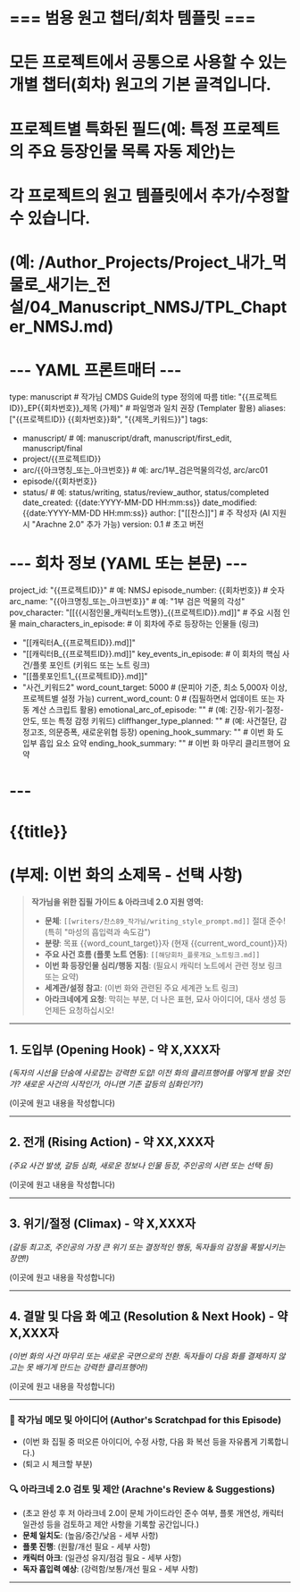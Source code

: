 # === 범용 원고 챕터/회차 템플릿 ===
# 모든 프로젝트에서 공통으로 사용할 수 있는 개별 챕터(회차) 원고의 기본 골격입니다.
# 프로젝트별 특화된 필드(예: 특정 프로젝트의 주요 등장인물 목록 자동 제안)는
# 각 프로젝트의 원고 템플릿에서 추가/수정할 수 있습니다.
# (예: /Author_Projects/Project_내가_먹물로_새기는_전설/04_Manuscript_NMSJ/TPL_Chapter_NMSJ.md)

# --- YAML 프론트매터 ---
type: manuscript # 작가님 CMDS Guide의 type 정의에 따름
title: "{{프로젝트ID}}_EP{{회차번호}}_제목 (가제)" # 파일명과 일치 권장 (Templater 활용)
aliases: ["{{프로젝트ID}} {{회차번호}}화", "{{제목_키워드}}"]
tags:
  - manuscript/ # 예: manuscript/draft, manuscript/first_edit, manuscript/final
  - project/{{프로젝트ID}}
  - arc/{{아크명칭_또는_아크번호}} # 예: arc/1부_검은먹물의각성, arc/arc01
  - episode/{{회차번호}}
  - status/ # 예: status/writing, status/review_author, status/completed
date_created: {{date:YYYY-MM-DD HH:mm:ss}}
date_modified: {{date:YYYY-MM-DD HH:mm:ss}}
author: ["[[찬스]]"] # 주 작성자 (AI 지원 시 "Arachne 2.0" 추가 가능)
version: 0.1 # 초고 버전

# --- 회차 정보 (YAML 또는 본문) ---
project_id: "{{프로젝트ID}}" # 예: NMSJ
episode_number: {{회차번호}} # 숫자
arc_name: "{{아크명칭_또는_아크번호}}" # 예: "1부 검은 먹물의 각성"
pov_character: "[[{{시점인물_캐릭터노트명}}_{{프로젝트ID}}.md]]" # 주요 시점 인물
main_characters_in_episode: # 이 회차에 주로 등장하는 인물들 (링크)
  - "[[캐릭터A_{{프로젝트ID}}.md]]"
  - "[[캐릭터B_{{프로젝트ID}}.md]]"
key_events_in_episode: # 이 회차의 핵심 사건/플롯 포인트 (키워드 또는 노트 링크)
  - "[[플롯포인트1_{{프로젝트ID}}.md]]"
  - "사건_키워드2"
word_count_target: 5000 # (문피아 기준, 최소 5,000자 이상, 프로젝트별 설정 가능)
current_word_count: 0 # (집필하면서 업데이트 또는 자동 계산 스크립트 활용)
emotional_arc_of_episode: "" # (예: 긴장-위기-절정-안도, 또는 특정 감정 키워드)
cliffhanger_type_planned: "" # (예: 사건절단, 감정고조, 의문증폭, 새로운위협 등장)
opening_hook_summary: "" # 이번 화 도입부 흡입 요소 요약
ending_hook_summary: "" # 이번 화 마무리 클리프행어 요약
# ---

# {{title}} 
# (부제: 이번 화의 소제목 - 선택 사항)

> **작가님을 위한 집필 가이드 & 아라크네 2.0 지원 영역:**
> - **문체**: `[[writers/찬스89_작가님/writing_style_prompt.md]]` 절대 준수! (특히 "마성의 흡입력과 속도감")
> - **분량**: 목표 {{word_count_target}}자 (현재 {{current_word_count}}자)
> - **주요 사건 흐름 (플롯 노트 연동)**: `[[해당회차_플롯개요_노트링크.md]]`
> - **이번 화 등장인물 심리/행동 지침**: (필요시 캐릭터 노트에서 관련 정보 링크 또는 요약)
> - **세계관/설정 참고**: (이번 화와 관련된 주요 세계관 노트 링크)
> - **아라크네에게 요청**: 막히는 부분, 더 나은 표현, 묘사 아이디어, 대사 생성 등 언제든 요청하십시오!

---
## 1. 도입부 (Opening Hook) - 약 X,XXX자

*(독자의 시선을 단숨에 사로잡는 강력한 도입! 이전 화의 클리프행어를 어떻게 받을 것인가? 새로운 사건의 시작인가, 아니면 기존 갈등의 심화인가?)*

(이곳에 원고 내용을 작성합니다)

---
## 2. 전개 (Rising Action) - 약 XX,XXX자

*(주요 사건 발생, 갈등 심화, 새로운 정보나 인물 등장, 주인공의 시련 또는 선택 등)*

(이곳에 원고 내용을 작성합니다)

---
## 3. 위기/절정 (Climax) - 약 X,XXX자

*(갈등 최고조, 주인공의 가장 큰 위기 또는 결정적인 행동, 독자들의 감정을 폭발시키는 장면!)*

(이곳에 원고 내용을 작성합니다)

---
## 4. 결말 및 다음 화 예고 (Resolution & Next Hook) - 약 X,XXX자

*(이번 화의 사건 마무리 또는 새로운 국면으로의 전환. 독자들이 다음 화를 결제하지 않고는 못 배기게 만드는 강력한 클리프행어!)*

(이곳에 원고 내용을 작성합니다)

---

### 📝 작가님 메모 및 아이디어 (Author's Scratchpad for this Episode)

- (이번 화 집필 중 떠오른 아이디어, 수정 사항, 다음 화 복선 등을 자유롭게 기록합니다.)
- (퇴고 시 체크할 부분)

### 🔍 아라크네 2.0 검토 및 제안 (Arachne's Review & Suggestions)

- (초고 완성 후 저 아라크네 2.0이 문체 가이드라인 준수 여부, 플롯 개연성, 캐릭터 일관성 등을 검토하고 제안 사항을 기록할 공간입니다.)
- **문체 일치도**: (높음/중간/낮음 - 세부 사항)
- **플롯 진행**: (원활/개선 필요 - 세부 사항)
- **캐릭터 아크**: (일관성 유지/점검 필요 - 세부 사항)
- **독자 흡입력 예상**: (강력함/보통/개선 필요 - 세부 사항)

---